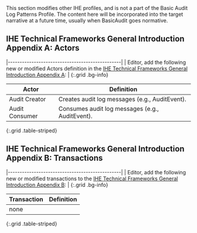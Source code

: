 <div markdown="1" class="stu-note">
This section modifies other IHE profiles, and is not a part of the Basic Audit Log Patterns Profile. The content here will be incorporated into the target narrative at a future time, usually when BasicAudit goes normative.
</div>

## IHE Technical Frameworks General Introduction Appendix A: Actors

|------------------------------------------------|
| Editor, add the following new or modified Actors definition in the [IHE Technical Frameworks General Introduction Appendix A](https://profiles.ihe.net/GeneralIntro/ch-A.html): |
{:.grid .bg-info}

| Actor                         | Definition                                                                                |
| ----------------------------- | ------------------------------------------------------------------------------------------|
| Audit Creator  | Creates audit log messages (e.g., AuditEvent). |
| Audit Consumer | Consumes audit log messages (e.g., AuditEvent). |
{:.grid .table-striped}


## IHE Technical Frameworks General Introduction Appendix B: Transactions

|------------------------------------------------|
| Editor, add the following new or modified transactions to the [IHE Technical Frameworks General Introduction Appendix B](https://profiles.ihe.net/GeneralIntro/ch-B.html): |
{:.grid .bg-info}


| Transaction                              | Definition                                                                              |
| ---------------------------------------- | --------------------------------------------------------------------------------------- |
| none |  |
{:.grid .table-striped}




